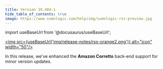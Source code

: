 ```yaml
---
title: Version 19.484-1
hide_table_of_contents: true
image: https://www.sumologic.com/help/img/sumologic-rss-preview.jpg
---
```


import useBaseUrl from '@docusaurus/useBaseUrl';

<a href="https://www.sumologic.com/help/release-notes-collector/rss.xml"><img src={useBaseUrl('img/release-notes/rss-orange2.png')} alt="icon" width="50"/></a>

In this release, we've enhanced the **Amazon Corretto** back-end support for minor version updates.
